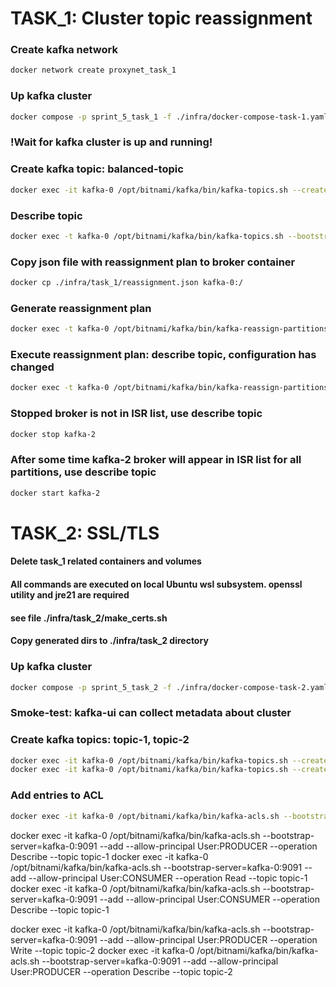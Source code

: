 # TASK_1: Cluster topic reassignment
### Create kafka network
```bash
docker network create proxynet_task_1
```

### Up kafka cluster
```bash
docker compose -p sprint_5_task_1 -f ./infra/docker-compose-task-1.yaml up -d
```

### !Wait for kafka cluster is up and running!

### Create kafka topic: balanced-topic
```bash
docker exec -it kafka-0 /opt/bitnami/kafka/bin/kafka-topics.sh --create --topic balanced-topic --bootstrap-server kafka-0:9092 --partitions 8 --replication-factor 3
```
### Describe topic
```bash 
docker exec -t kafka-0 /opt/bitnami/kafka/bin/kafka-topics.sh --bootstrap-server localhost:9092 --describe --topic balanced-topic
```
### Copy json file with reassignment plan to broker container
```bash
docker cp ./infra/task_1/reassignment.json kafka-0:/
```
### Generate reassignment plan
```bash
docker exec -t kafka-0 /opt/bitnami/kafka/bin/kafka-reassign-partitions.sh --bootstrap-server localhost:9092 --broker-list "0,1,2" --topics-to-move-json-file "/reassignment.json" --generate
```
### Execute reassignment plan: describe topic, configuration has changed
```bash
docker exec -t kafka-0 /opt/bitnami/kafka/bin/kafka-reassign-partitions.sh --bootstrap-server localhost:9092 --reassignment-json-file /reassignment.json --execute
```
### Stopped broker is not in ISR list, use describe topic
```bash
docker stop kafka-2
```
### After some time kafka-2 broker will appear in ISR list for all partitions, use describe topic
```bash
docker start kafka-2
```

# TASK_2: SSL/TLS
#### Delete task_1 related containers and volumes
#### All commands are executed on local Ubuntu wsl subsystem. openssl utility and jre21 are required
#### see file ./infra/task_2/make_certs.sh
#### Copy generated dirs to ./infra/task_2 directory

### Up kafka cluster
```bash
docker compose -p sprint_5_task_2 -f ./infra/docker-compose-task-2.yaml up -d
```

### Smoke-test: kafka-ui can collect metadata about cluster

### Create kafka topics: topic-1, topic-2
```bash
docker exec -it kafka-0 /opt/bitnami/kafka/bin/kafka-topics.sh --create --topic topic-1 --bootstrap-server kafka-0:9091 --partitions 3 --replication-factor 3
docker exec -it kafka-0 /opt/bitnami/kafka/bin/kafka-topics.sh --create --topic topic-2 --bootstrap-server kafka-0:9091 --partitions 3 --replication-factor 3
```

### Add entries to ACL
```bash
docker exec -it kafka-0 /opt/bitnami/kafka/bin/kafka-acls.sh --bootstrap-server=kafka-0:9091 --add --allow-principal User:PRODUCER --operation Write --topic topic-1
```
docker exec -it kafka-0 /opt/bitnami/kafka/bin/kafka-acls.sh --bootstrap-server=kafka-0:9091 --add --allow-principal User:PRODUCER --operation Describe --topic topic-1
docker exec -it kafka-0 /opt/bitnami/kafka/bin/kafka-acls.sh --bootstrap-server=kafka-0:9091 --add --allow-principal User:CONSUMER --operation Read --topic topic-1
docker exec -it kafka-0 /opt/bitnami/kafka/bin/kafka-acls.sh --bootstrap-server=kafka-0:9091 --add --allow-principal User:CONSUMER --operation Describe --topic topic-1

docker exec -it kafka-0 /opt/bitnami/kafka/bin/kafka-acls.sh --bootstrap-server=kafka-0:9091 --add --allow-principal User:PRODUCER --operation Write --topic topic-2
docker exec -it kafka-0 /opt/bitnami/kafka/bin/kafka-acls.sh --bootstrap-server=kafka-0:9091 --add --allow-principal User:PRODUCER --operation Describe --topic topic-2

